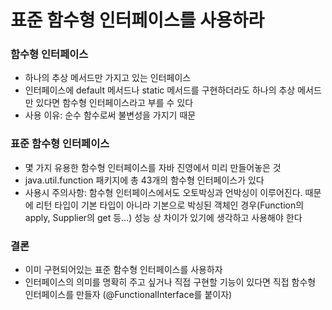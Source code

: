 # 표준 함수형 인터페이스를 사용하라

### 함수형 인터페이스
  - 하나의 추상 메서드만 가지고 있는 인터페이스
  - 인터페이스에 default 메서드나 static 메서드를 구현하더라도 하나의 추상 메서드만 있다면 함수형 인터페이스라고 부를 수 있다
  - 사용 이유: 순수 함수로써 불변성을 가지기 때문

### 표준 함수형 인터페이스
  - 몇 가지 유용한 함수형 인터페이스를 자바 진영에서 미리 만들어놓은 것
  - java.util.function 패키지에 총 43개의 함수형 인터페이스가 있다
  - 사용시 주의사항: 함수형 인터페이스에서도 오토박싱과 언박싱이 이루어진다. 때문에 리턴 타입이 기본 타입이 아니라 기본으로 박싱된 객체인 경우(Function의 apply, Supplier의 get 등...) 성능 상 차이가 있기에 생각하고 사용해야 한다

### 결론
  - 이미 구현되어있는 표준 함수형 인터페이스를 사용하자
  - 인터페이스의 의미를 명확히 주고 싶거나 직접 구현할 기능이 있다면 직접 함수형 인터페이스를 만들자 (@FunctionalInterface를 붙이자)
